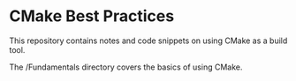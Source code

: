 # CMake Best Practices

This repository contains notes and code snippets on using CMake as a build tool.

The /Fundamentals directory covers the basics of using CMake. 